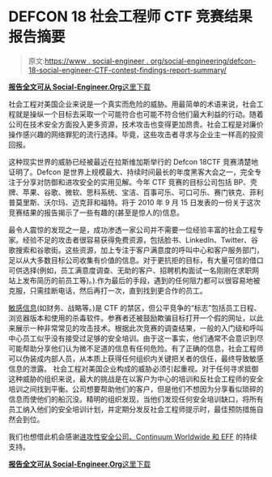 # DEFCON 18 社会工程师 CTF 竞赛结果报告摘要

> 原文:[https://www . social-engineer . org/social-engineering/defcon-18-social-engineer-CTF-contest-findings-report-summary/](https://www.social-engineer.org/social-engineering/defcon-18-social-engineer-ctf-contest-findings-report-summary/)

[**报告全文可从 Social-Engineer.Org**这里下载](https://www.social-engineer.org/ctf/def-con-18-sectf-report/)

社会工程对美国企业来说是一个真实而危险的威胁。用最简单的术语来说，社会工程就是操纵一个目标去采取一个可能符合也可能不符合他们最大利益的行动。随着公司在技术安全方面投入更多资源，技术攻击也变得更加昂贵。社会工程是对廉价操作感兴趣的网络罪犯的流行选择。毕竟，这些攻击者寻求与企业主一样高的投资回报。

这种现实世界的威胁已经被最近在拉斯维加斯举行的 Defcon 18CTF 竞赛清楚地证明了。Defcon 是世界上规模最大、持续时间最长的年度黑客大会之一，完全专注于分享对防御和进攻安全的实用见解。今年 CTF 竞赛的目标公司包括 BP、壳牌、苹果、谷歌、微软、思科系统、宝洁、百事可乐、可口可乐、赛门铁克、菲利普莫里斯、沃尔玛、迈克菲和福特。将于 2010 年 9 月 15 日发表的一份关于这次竞赛结果的报告揭示了一些有趣的(甚至是惊人的)信息。

最令人震惊的发现之一是，成功渗透一家公司并不需要一位经验丰富的社会工程专家。经验不足的攻击者很容易获得免费资源，包括脸书、LinkedIn、Twitter、谷歌搜索和谷歌街。这些资源，加上专注于客户满意度的呼叫中心和客户服务部门，足以从大多数目标公司收集有价值的信息。对于更抗拒的目标，有大量可信的借口可供选择(例如，员工满意度调查、无助的客户、招聘机构面试一名刚刚在求职网站上发布简历的前员工等)。).作为最后的手段，遇到的任何阻力都可以很容易地被克服，只需挂断电话，然后再打一次，直到找到更合作的员工。

[敏感信息](https://www.social-engineer.org/social-engineering/the-social-engineering-ctf-how-strong-is-your-schmooze/)(如财务、战略等。)是 CTF 的禁区，但公平竞争的“标志”包括员工日程、浏览器版本和使用的杀毒软件。参赛者还被鼓励欺骗目标打开一个假的网址，以此来展示一种非常常见的攻击技术。根据此次竞赛的调查结果，一般的入门级和呼叫中心员工似乎没有接受过足够的安全培训。由于这一事实，他们通常不会意识到尽可能帮助分享他们认为微不足道的信息有任何危险。有了正确的信息，社会工程师可以伪装成内部人员，从本质上获得任何组织内关键把关者的信任，最终导致敏感信息的泄露。
 社会工程对美国企业构成的威胁必须引起重视。对于任何寻求抵御这种威胁的组织来说，最大的挑战是在以客户为中心的培训和反社会工程师的安全培训之间找到平衡。公司想要帮助他们的客户，但是他们不想因为分享看似琐碎的信息而使他们的船沉没。精明的组织发现，当他们发现任何安全培训缺口，将所有员工纳入他们的安全培训计划，并定期分发反社会工程师提示时，最佳预防措施自然会到位。

我们也想借此机会感谢[进攻性安全公司、Continuum Worldwide 和 EFF](https://www.social-engineer.org/sponsors/) 的持续支持。

[**报告全文可从 Social-Engineer.Org**这里下载](https://www.social-engineer.org/wp-content/uploads/2014/03/Social-Engineer_CTF_Report.pdf)